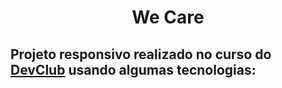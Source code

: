 <h1 align="center"> We Care </h1>

<h2> Projeto responsivo realizado no curso do <a Projeto responsivo que aprendi no <a href="https://rodolfomori.com.br/devclub">DevClub</a> usando algumas tecnologias:</h2>


